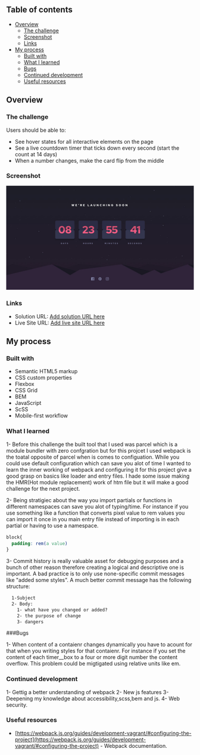 
## Table of contents

- [Overview](#overview)
  - [The challenge](#the-challenge)
  - [Screenshot](#screenshot)
  - [Links](#links)
- [My process](#my-process)
  - [Built with](#built-with)
  - [What I learned](#what-i-learned)
  - [Bugs](#Bugs)
  - [Continued development](#continued-development)
  - [Useful resources](#useful-resources)


## Overview

### The challenge

Users should be able to:

- See hover states for all interactive elements on the page
- See a live countdown timer that ticks down every second (start the count at 14 days)
- When a number changes, make the card flip from the middle

### Screenshot

![](./design/desktop-design.jpg)


### Links

- Solution URL: [Add solution URL here](https://your-solution-url.com)
- Live Site URL: [Add live site URL here](https://your-live-site-url.com)

## My process

### Built with

- Semantic HTML5 markup
- CSS custom properties
- Flexbox
- CSS Grid
- BEM 
- JavaScript 
- ScSS
- Mobile-first workflow

### What I learned

1- Before this challenge the built tool that I used was parcel which is a module bundler with zero confgration but for this projcet I used webpack is the toatal opposite of parcel when is comes to configuation. While you could use default configuration which can save you alot of time I wanted to learn the inner working of webpack and configuring it for this project give a good grasp on basics like loader and entry files. I hade some issue making the HMR(Hot module replacement) work of htm file but it will make a good challenge for the next project.

2- Being stratigiec about the way you import partials or functions in different namespaces can save you alot of typing/time. For instance if you use something like a function that converts pixel value to rem values you can import it once in you main entry file instead of importing is in each partial or having to use a namespace.
```css 
block{
  padding: rem(a value)
}
```

3- Commit history is really valuable asset for debugging purposes and a bunch of other reason therefore creating a logical and descriptive one is important. A bad practice is to 
only use none-specific commit messages like "added some styles". A much better commit message has the following structure:
```
  1-Subject 
  2- Body:
    1- what have you changed or added?
    2- the purpose of change
    3- dangers 
```
###Bugs

1- When content of a contaienr changes dynamically you have to acount for that when you writing styles for that contaienr. For instance if you set the content of each timer__box to a four or more digit number the content overflow. This problem could be migtigated using relative units like em.




### Continued development

1- Gettig a better understanding of webpack
2- New js features
3- Deepening my knowledge about accessibility,scss,bem and js.
4- Web security.


### Useful resources

- [https://webpack.js.org/guides/development-vagrant/#configuring-the-project](https://webpack.js.org/guides/development-vagrant/#configuring-the-project) - Webpack documentation. 



